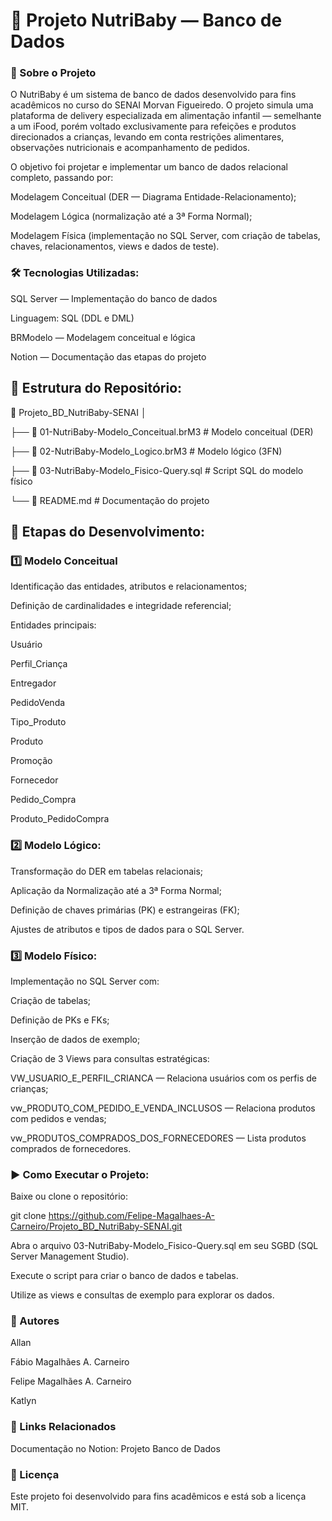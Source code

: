 # 🍎 Projeto NutriBaby — Banco de Dados


### 📖 Sobre o Projeto

O NutriBaby é um sistema de banco de dados desenvolvido para fins acadêmicos no curso do SENAI Morvan Figueiredo.
O projeto simula uma plataforma de delivery especializada em alimentação infantil — semelhante a um iFood, porém voltado exclusivamente para refeições e produtos direcionados a crianças, levando em conta restrições alimentares, observações nutricionais e acompanhamento de pedidos.

O objetivo foi projetar e implementar um banco de dados relacional completo, passando por:

Modelagem Conceitual (DER — Diagrama Entidade-Relacionamento);

Modelagem Lógica (normalização até a 3ª Forma Normal);

Modelagem Física (implementação no SQL Server, com criação de tabelas, chaves, relacionamentos, views e dados de teste).

### 🛠️ Tecnologias Utilizadas:

SQL Server — Implementação do banco de dados

Linguagem: SQL (DDL e DML)

BRModelo — Modelagem conceitual e lógica

Notion — Documentação das etapas do projeto

## 📂 Estrutura do Repositório:

📁 Projeto_BD_NutriBaby-SENAI
│

├── 📄 01-NutriBaby-Modelo_Conceitual.brM3   # Modelo conceitual (DER)

├── 📄 02-NutriBaby-Modelo_Logico.brM3       # Modelo lógico (3FN)

├── 📄 03-NutriBaby-Modelo_Fisico-Query.sql  # Script SQL do modelo físico

└── 📜 README.md                             # Documentação do projeto


## 📌 Etapas do Desenvolvimento:

### 1️⃣ Modelo Conceitual

Identificação das entidades, atributos e relacionamentos;

Definição de cardinalidades e integridade referencial;

Entidades principais:

Usuário

Perfil_Criança

Entregador

PedidoVenda

Tipo_Produto

Produto

Promoção

Fornecedor

Pedido_Compra

Produto_PedidoCompra

### 2️⃣ Modelo Lógico:

Transformação do DER em tabelas relacionais;

Aplicação da Normalização até a 3ª Forma Normal;

Definição de chaves primárias (PK) e estrangeiras (FK);

Ajustes de atributos e tipos de dados para o SQL Server.

### 3️⃣ Modelo Físico:

Implementação no SQL Server com:

Criação de tabelas;

Definição de PKs e FKs;

Inserção de dados de exemplo;

Criação de 3 Views para consultas estratégicas:

VW_USUARIO_E_PERFIL_CRIANCA — Relaciona usuários com os perfis de crianças;

vw_PRODUTO_COM_PEDIDO_E_VENDA_INCLUSOS — Relaciona produtos com pedidos e vendas;

vw_PRODUTOS_COMPRADOS_DOS_FORNECEDORES — Lista produtos comprados de fornecedores.

### ▶️ Como Executar o Projeto:

Baixe ou clone o repositório:

git clone https://github.com/Felipe-Magalhaes-A-Carneiro/Projeto_BD_NutriBaby-SENAI.git


Abra o arquivo 03-NutriBaby-Modelo_Fisico-Query.sql em seu SGBD (SQL Server Management Studio).

Execute o script para criar o banco de dados e tabelas.

Utilize as views e consultas de exemplo para explorar os dados.

### 👥 Autores

Allan

Fábio Magalhães A. Carneiro

Felipe Magalhães A. Carneiro

Katlyn

### 📎 Links Relacionados

Documentação no Notion: Projeto Banco de Dados

### 📜 Licença

Este projeto foi desenvolvido para fins acadêmicos e está sob a licença MIT.
